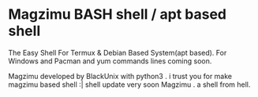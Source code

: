 # Magzimu BASH shell / apt based shell
The Easy Shell For Termux &amp; Debian Based System(apt based). For Windows and Pacman and yum commands lines coming soon.

Magzimu developed by BlackUnix with python3 . i trust you for make magzimu based shell :|
shell update very soon
Magzimu . a shell from hell.
